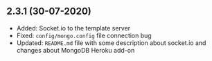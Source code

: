 ## 2.3.1 (30-07-2020)
* Added: Socket.io to the template server
* Fixed: `config/mongo.config` file connection bug
* Updated: `README.md` file with some description about socket.io and changes about MongoDB Heroku add-on 